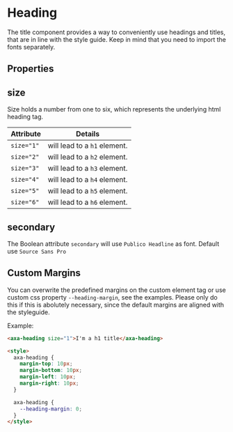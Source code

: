 # Heading

The title component provides a way to conveniently use headings and titles, that are in line with the style guide. Keep in mind that you need to import the fonts separately.

## Properties

## size

Size holds a number from one to six, which represents the underlying html heading tag.

| Attribute  | Details                      |
|------------|------------------------------|
| `size="1"` | will lead to a `h1` element. |
| `size="2"` | will lead to a `h2` element. |
| `size="3"` | will lead to a `h3` element. |
| `size="4"` | will lead to a `h4` element. |
| `size="5"` | will lead to a `h5` element. |
| `size="6"` | will lead to a `h6` element. |

## secondary

The Boolean attribute `secondary` will use `Publico Headline` as font. Default use `Source Sans Pro`

## Custom Margins

You can overwrite the predefined margins on the custom element tag or use custom css property `--heading-margin`, see the examples.
Please only do this if this is abolutely necessary, since the default margins are aligned with the styleguide.

Example:

```html
<axa-heading size="1">I'm a h1 title</axa-heading>

<style>
  axa-heading {
    margin-top: 10px;
    margin-bottom: 10px;
    margin-left: 10px;
    margin-right: 10px;
  }

  axa-heading {
    --heading-margin: 0;
  }
</style>
```
